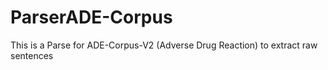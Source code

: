 # ParserADE-Corpus

This is a Parse for ADE-Corpus-V2 (Adverse Drug Reaction) to extract raw sentences
